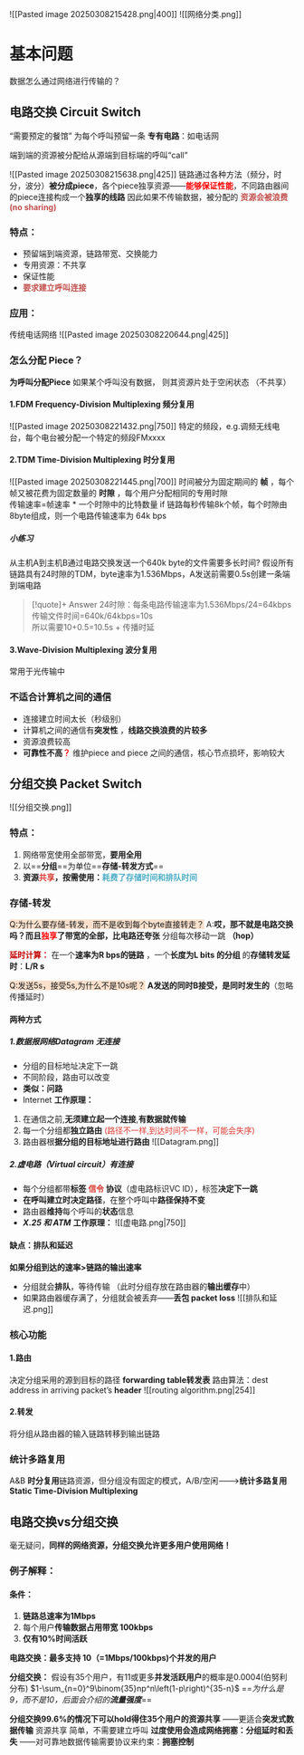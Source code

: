 ![[Pasted image 20250308215428.png|400]]
![[网络分类.png]]
# 基本问题

数据怎么通过网络进行传输的？
## 电路交换 Circuit Switch
“需要预定的餐馆”
为每个呼叫预留一条 **专有电路**：如电话网

端到端的资源被分配给从源端到目标端的呼叫“call”

![[Pasted image 20250308215638.png|425]]
链路通过各种方法（频分，时分，波分）**被分成piece**，各个piece独享资源——**<font color="#ff0000">能够保证性能</font>**，不同路由器间的piece连接构成一个**独享的线路**
因此如果不传输数据，被分配的 **<font color="#c0504d">资源会被浪费(no sharing)</font>**
### **特点：**
- 预留端到端资源，链路带宽、交换能力
- 专用资源：不共享
- 保证性能
- **<font color="#c0504d">要求建立呼叫连接</font>**
### **应用：**
传统电话网络
![[Pasted image 20250308220644.png|425]]
### **怎么分配 Piece？**
**为呼叫分配Piece** 
如果某个呼叫没有数据， 则其资源片处于空闲状态 （不共享）
#### **1.FDM Frequency-Division Multiplexing 频分复用**
![[Pasted image 20250308221432.png|750]]
特定的频段，e.g.调频无线电台，每个电台被分配一个特定的频段FMxxxx
#### **2.TDM Time-Division Multiplexing 时分复用**
![[Pasted image 20250308221445.png|700]]
时间被分为固定期间的 **帧** ，每个帧又被花费为固定数量的 **时隙** ，每个用户分配相同的专用时隙  
传输速率=帧速率 * 一个时隙中的比特数量 
	if 链路每秒传输8k个帧，每个时隙由8byte组成，则一个电路传输速率为 64k bps
##### 小练习
从主机A到主机B通过电路交换发送一个640k byte的文件需要多长时间? 
	假设所有链路具有24时隙的TDM，byte速率为1.536Mbps，A发送前需要0.5s创建一条端到端电路
>[!quote]+ Answer
> 24时隙：每条电路传输速率为1.536Mbps/24=64kbps
> 传输文件时间=640k/64kbps=10s                                                                          
> 所以需要10+0.5=10.5s + 传播时延

#### **3.Wave-Division Multiplexing 波分复用**
常用于光传输中

### **不适合计算机之间的通信**
- 连接建立时间太长（秒级别）
- 计算机之间的通信有**突发性** ，**线路交换浪费的片较多**
- 资源浪费较高
- **可靠性不高<font color="#ff0000">？</font>** 维护piece and piece 之间的通信，核心节点损坏，影响较大

## 分组交换 Packet Switch
![[分组交换.png]]
### **特点：**
1. 网络带宽使用全部带宽，**要用全用**
2. 以==**分组**==为单位==**存储-转发方式**==
3. **资源<font color="#d83931">共享</font>，按需使用：<font color="#4bacc6">耗费了存储时间和排队时间</font>**
### **存储-转发**
<span style="background:rgba(240, 107, 5, 0.2)">Q:为什么要存储-转发，而不是收到每个byte直接转走？</span>
	A:**哎，那不就是电路交换吗？而且<font color="#ff0000">独享</font>了带宽的全部，比电路还夸张**
分组每次移动一跳 **（hop）**

**<font color="#c00000">延时计算：</font>** 在一个**速率为R bps的链路** ，一个**长度为L bits 的分组** 的**存储转发延时**：**L/R s** 

<span style="background:rgba(240, 107, 5, 0.2)">Q:发送5s，接受5s,为什么不是10s呢？</span>
	**A发送的同时B接受，是同时发生的**（忽略传播延时）

#### **两种方式**
##### **1.数据报网络Datagram 无连接** 
- 分组的目标地址决定下一跳
- 不同阶段，路由可以改变
- **类似：问路**
- Internet
**工作原理：**
1. 在通信之前,**无须建立起一个连接**,**有数据就传输**
2. 每一个分组都**独立路由** <font color="#d83931">(路径不一样,到达时间不一样，可能会失序)</font>
3. 路由器根**据分组的目标地址进行路由**
![[Datagram.png]]

##### **2.虚电路（Virtual circuit）有连接**
- 每个分组都带**标签 <font color="#d83931">信令</font> 协议**（虚电路标识VC ID），标签**决定下一跳**
- **在呼叫建立时决定路径**，在整个呼叫中**路径保持不变**
- 路由器**维持**每个呼叫的**状态**信息
- ***X.25 和 ATM***
**工作原理：**
![[虚电路.png|750]]
#### **缺点：排队和延迟**
**如果分组到达的速率>链路的输出速率**
- 分组就会**排队**，等待传输 （此时分组存放在路由器的**输出缓存**中）
- 如果路由器缓存满了，分组就会被丢弃——**丢包 packet loss**
![[排队和延迟.png]]
### **核心功能**
#### **1.路由**
决定分组采用的源到目标的路径 **forwarding table转发表** 
	路由算法：dest address in arriving packet’s **header**
![[routing algorithm.png|254]]
#### **2.转发**
将分组从路由器的输入链路转移到输出链路

### **统计多路复用**
A&B **时分复用**链路资源，但分组没有固定的模式，A/B/空闲--->**统计多路复用**
**Static Time-Division Multiplexing**


## 电路交换vs分组交换
毫无疑问，**同样的网络资源，分组交换允许更多用户使用网络！**

### **例子解释：**
#### **条件：**
1. **链路总速率为1Mbps**
2. 每个用户**传输数据占用带宽 100kbps**
3. **仅有10%时间活跃**

**电路交换：最多支持 10（=1Mbps/100kbps)个并发的用户**

**分组交换：** 假设有35个用户，有11或更多**并发活跃用户**的概率是0.0004(伯努利分布)
$1-\sum_{n=0}^9\binom{35}np^n\left(1-p\right)^{35-n}$
==*为什么是9，而不是10，后面会介绍的**流量强度***==

**分组交换99.6%的情况下可以hold得住35个用户的资源共享**
——更适合**突发式数据传输**
	资源共享
	简单，不需要建立呼叫
**过度使用会造成网络拥塞：分组延时和丢失**
——对可靠地数据传输需要协议来约束：**拥塞控制**

